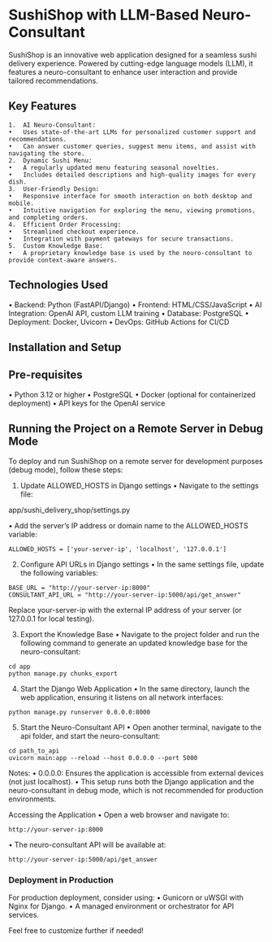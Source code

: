 # SushiShop with LLM-Based Neuro-Consultant

SushiShop is an innovative web application designed for a seamless sushi delivery experience. Powered by cutting-edge language models (LLM), it features a neuro-consultant to enhance user interaction and provide tailored recommendations.

## Key Features

    1.	AI Neuro-Consultant:
	•	Uses state-of-the-art LLMs for personalized customer support and recommendations.
	•	Can answer customer queries, suggest menu items, and assist with navigating the store.
	2.	Dynamic Sushi Menu:
	•	A regularly updated menu featuring seasonal novelties.
	•	Includes detailed descriptions and high-quality images for every dish.
	3.	User-Friendly Design:
	•	Responsive interface for smooth interaction on both desktop and mobile.
	•	Intuitive navigation for exploring the menu, viewing promotions, and completing orders.
	4.	Efficient Order Processing:
	•	Streamlined checkout experience.
	•	Integration with payment gateways for secure transactions.
	5.	Custom Knowledge Base:
	•	A proprietary knowledge base is used by the neuro-consultant to provide context-aware answers.

## Technologies Used

•	Backend: Python (FastAPI/Django)
•	Frontend: HTML/CSS/JavaScript
•	AI Integration: OpenAI API, custom LLM training
•	Database: PostgreSQL
•	Deployment: Docker, Uvicorn
•	DevOps: GitHub Actions for CI/CD

## Installation and Setup

## Pre-requisites

•	Python 3.12 or higher
•	PostgreSQL
•	Docker (optional for containerized deployment)
•	API keys for the OpenAI service

## Running the Project on a Remote Server in Debug Mode

To deploy and run SushiShop on a remote server for development purposes (debug mode), follow these steps:

1. Update ALLOWED_HOSTS in Django settings
•	Navigate to the settings file:

app/sushi_delivery_shop/settings.py

•	Add the server’s IP address or domain name to the ALLOWED_HOSTS variable:

```
ALLOWED_HOSTS = ['your-server-ip', 'localhost', '127.0.0.1']
```

2. Configure API URLs in Django settings
•	In the same settings file, update the following variables:

```
BASE_URL = "http://your-server-ip:8000"
CONSULTANT_API_URL = "http://your-server-ip:5000/api/get_answer"
```

Replace your-server-ip with the external IP address of your server (or 127.0.0.1 for local testing).

3. Export the Knowledge Base
•	Navigate to the project folder and run the following command to generate an updated knowledge base for the neuro-consultant:

```
cd app
python manage.py chunks_export
```

4. Start the Django Web Application
•	In the same directory, launch the web application, ensuring it listens on all network interfaces:

```
python manage.py runserver 0.0.0.0:8000
```

5. Start the Neuro-Consultant API
•	Open another terminal, navigate to the api folder, and start the neuro-consultant:

```
cd path_to_api
uvicorn main:app --reload --host 0.0.0.0 --port 5000
```

Notes:
•	0.0.0.0: Ensures the application is accessible from external devices (not just localhost).
•	This setup runs both the Django application and the neuro-consultant in debug mode, which is not recommended for production environments.

Accessing the Application
•	Open a web browser and navigate to:

`http://your-server-ip:8000`

•	The neuro-consultant API will be available at:

`http://your-server-ip:5000/api/get_answer`

### Deployment in Production

For production deployment, consider using:
•	Gunicorn or uWSGI with Nginx for Django.
•	A managed environment or orchestrator for API services.

Feel free to customize further if needed!
